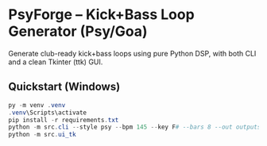 # PsyForge – Kick+Bass Loop Generator (Psy/Goa)

Generate club-ready kick+bass loops using pure Python DSP, with both CLI and a clean Tkinter (ttk) GUI.

## Quickstart (Windows)
```powershell
py -m venv .venv
.venv\Scripts\activate
pip install -r requirements.txt
python -m src.cli --style psy --bpm 145 --key F# --bars 8 --out outputs/loop_psy.wav
python -m src.ui_tk
